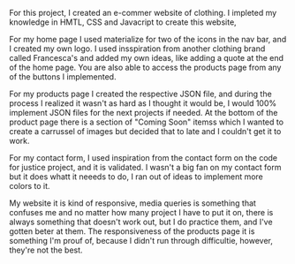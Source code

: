 For this project, I created an e-commer website of clothing.
I impleted my knowledge in HMTL, CSS and Javacript to create this website,

For my home page I used materialize for two of the icons in the nav bar, and I created my own logo.
I used insspiration from another clothing brand called Francesca's and added my own ideas, like adding a quote 
at the end of the home page. You are also able to access the products page from any of the buttons I implemented.

For my products page I created the respective JSON file, and during the process I realized it wasn't as hard as I thought it would be,
I would 100% implement JSON files for the next projects if needed. At the bottom of the product page there is a section of "Coming Soon" itemss
which I wanted to create a carrussel of images but decided that to late and I couldn't get it to work.

For my contact form, I used inspiration from the contact form on the code for justice project, and it is validated.
I wasn't a big fan on my contact form but it does whatt it neeeds to do, I ran out of ideas to implement more colors to it.

My website it is kind of responsive, media queries is something that confuses me and no matter how many project I have to put it on,
there is always something that doesn't work out, but I do practice them, and I've gotten beter at them. The responsiveness of the products page 
it is something I'm prouf of, because I didn't run through difficultie, however, they're not the best.


